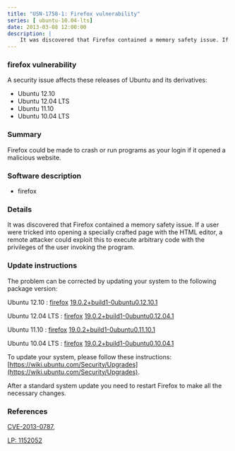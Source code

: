 ```yaml
---
title: "USN-1758-1: Firefox vulnerability"
series: [ ubuntu-10.04-lts]
date: 2013-03-08 12:00:00
description: |
    It was discovered that Firefox contained a memory safety issue. If a user were tricked into opening a specially crafted page with the HTML editor, a remote attacker could exploit this to execute arbitrary code with the privileges of the user invoking the program. 
--- 
```

 
### firefox vulnerability

A security issue affects these releases of Ubuntu and its derivatives:

* Ubuntu 12.10
* Ubuntu 12.04 LTS
* Ubuntu 11.10
* Ubuntu 10.04 LTS

### Summary

Firefox could be made to crash or run programs as your login if it opened a malicious website.

### Software description

* firefox 

### Details

It was discovered that Firefox contained a memory safety issue. If a user were tricked into opening a specially crafted page with the HTML editor, a remote attacker could exploit this to execute arbitrary code with the privileges of the user invoking the program. 

### Update instructions

The problem can be corrected by updating your system to the following package version:

Ubuntu 12.10
 : [firefox](https://launchpad.net/ubuntu/+source/firefox) <span> [19.0.2+build1-0ubuntu0.12.10.1](https://launchpad.net/ubuntu/+source/firefox/19.0.2+build1-0ubuntu0.12.10.1) </span> 

Ubuntu 12.04 LTS
 : [firefox](https://launchpad.net/ubuntu/+source/firefox) <span> [19.0.2+build1-0ubuntu0.12.04.1](https://launchpad.net/ubuntu/+source/firefox/19.0.2+build1-0ubuntu0.12.04.1) </span> 

Ubuntu 11.10
 : [firefox](https://launchpad.net/ubuntu/+source/firefox) <span> [19.0.2+build1-0ubuntu0.11.10.1](https://launchpad.net/ubuntu/+source/firefox/19.0.2+build1-0ubuntu0.11.10.1) </span> 

Ubuntu 10.04 LTS
 : [firefox](https://launchpad.net/ubuntu/+source/firefox) <span> [19.0.2+build1-0ubuntu0.10.04.1](https://launchpad.net/ubuntu/+source/firefox/19.0.2+build1-0ubuntu0.10.04.1) </span> 

To update your system, please follow these instructions: [https://wiki.ubuntu.com/Security/Upgrades](https://wiki.ubuntu.com/Security/Upgrades).

After a standard system update you need to restart Firefox to make all the necessary changes. 

### References

 [CVE-2013-0787](http://people.ubuntu.com/~ubuntu-security/cve/CVE-2013-0787), 

 [LP: 1152052](https://launchpad.net/bugs/1152052)
 
